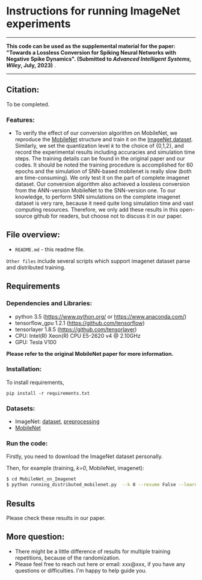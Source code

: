 # Instructions for running ImageNet experiments

***
**This code can be used as the supplemental material for the paper: "Towards a Lossless Conversion for Spiking Neural Networks with Negative Spike Dynamics". (Submitted to *Advanced Intelligent Systems, Wiley*, July, 2023)** .
***

## Citation:
To be completed.

### **Features**:
- To verify the effect of our conversion algorithm on MobileNet, we reproduce the [MobileNet](https://arxiv.org/abs/1704.04861) structure and train it on the [ImageNet dataset](https://link.springer.com/article/10.1007/s11263-015-0816-y). Similarly, we set the quantization level *k* to the choice of {0,1,2}, and record the experimental results including accuracies and simulation time steps. The training details can be found in the original paper and our codes. It should be noted the training procedure is accomplished for 60 epochs and the simulation of SNN-based mobilenet is really slow (both are time-consuming). We only test it on the part of complete imagenet dataset. Our conversion algorithm also achieved a lossless conversion from the ANN-version MobileNet to the SNN-version one. To our knowledge, to perform SNN simulations on the complete imagenet dataset is very rare, because it need quite long simulation time and vast computing resources. Therefore, we only add these results in this open-source github for readers, but choose not to discuss it in our paper.

## File overview:
- `README.md` - this readme file.<br>

`Other files` include several scripts which support imagenet dataset parse and distributed training.<br>

## Requirements
### **Dependencies and Libraries**:
* python 3.5 (https://www.python.org/ or https://www.anaconda.com/)
* tensorflow_gpu 1.2.1 (https://github.com/tensorflow)
* tensorlayer 1.8.5 (https://github.com/tensorlayer)
* CPU: Intel(R) Xeon(R) CPU E5-2620 v4 @ 2.10GHz
* GPU: Tesla V100

**Please refer to the original MobileNet paper for more information.**

### **Installation**:
To install requirements,

```setup
pip install -r requirements.txt
```
### **Datasets**:
* ImageNet: [dataset](https://link.springer.com/article/10.1007/s11263-015-0816-y), [preprocessing](https://www.cnblogs.com/xiaxuexiaoab/p/12319056.html)
* [MobileNet](https://arxiv.org/abs/1704.04861)


### **Run the code**:
Firstly, you need to download the ImageNet dataset personally.

Then, for example (training, *k=0*, MobileNet, imagenet):
```sh
$ cd MobileNet_on_Imagenet
$ python running_distributed_mobilenet.py  --k 0 --resume False --learning_rate 0.01 --mode 'training'
```

## Results
Please check these results in our paper.



## More question:<br>
- There might be a little difference of results for multiple training repetitions, because of the randomization. 
- Please feel free to reach out here or email: xxx@xxx, if you have any questions or difficulties. I'm happy to help guide you.
